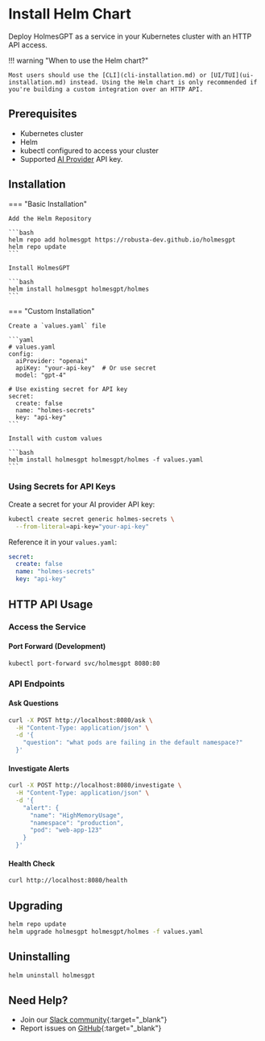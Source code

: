# Install Helm Chart

Deploy HolmesGPT as a service in your Kubernetes cluster with an HTTP API access.

!!! warning "When to use the Helm chart?"

    Most users should use the [CLI](cli-installation.md) or [UI/TUI](ui-installation.md) instead. Using the Helm chart is only recommended if you're building a custom integration over an HTTP API.

## Prerequisites

- Kubernetes cluster
- Helm
- kubectl configured to access your cluster
- Supported [AI Provider](../ai-providers/index.md) API key.

## Installation

=== "Basic Installation"

    Add the Helm Repository

    ```bash
    helm repo add holmesgpt https://robusta-dev.github.io/holmesgpt
    helm repo update
    ```

    Install HolmesGPT

    ```bash
    helm install holmesgpt holmesgpt/holmes
    ```

=== "Custom Installation"

    Create a `values.yaml` file

    ```yaml
    # values.yaml
    config:
      aiProvider: "openai"
      apiKey: "your-api-key"  # Or use secret
      model: "gpt-4"

    # Use existing secret for API key
    secret:
      create: false
      name: "holmes-secrets"
      key: "api-key"
    ```

    Install with custom values

    ```bash
    helm install holmesgpt holmesgpt/holmes -f values.yaml
    ```

### Using Secrets for API Keys

Create a secret for your AI provider API key:

```bash
kubectl create secret generic holmes-secrets \
  --from-literal=api-key="your-api-key"
```

Reference it in your `values.yaml`:

```yaml
secret:
  create: false
  name: "holmes-secrets"
  key: "api-key"
```

## HTTP API Usage

### Access the Service

#### Port Forward (Development)

```bash
kubectl port-forward svc/holmesgpt 8080:80
```

### API Endpoints

#### Ask Questions

```bash
curl -X POST http://localhost:8080/ask \
  -H "Content-Type: application/json" \
  -d '{
    "question": "what pods are failing in the default namespace?"
  }'
```

#### Investigate Alerts

```bash
curl -X POST http://localhost:8080/investigate \
  -H "Content-Type: application/json" \
  -d '{
    "alert": {
      "name": "HighMemoryUsage",
      "namespace": "production",
      "pod": "web-app-123"
    }
  }'
```

#### Health Check

```bash
curl http://localhost:8080/health
```


## Upgrading

```bash
helm repo update
helm upgrade holmesgpt holmesgpt/holmes -f values.yaml
```

## Uninstalling

```bash
helm uninstall holmesgpt
```

## Need Help?

- Join our [Slack community](https://robustacommunity.slack.com){:target="_blank"}
- Report issues on [GitHub](https://github.com/robusta-dev/holmesgpt/issues){:target="_blank"}
